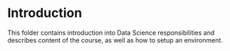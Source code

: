 # Introduction

This folder contains introduction into Data Science responsibilities and describes content of the course, as well as how to setup an environment.